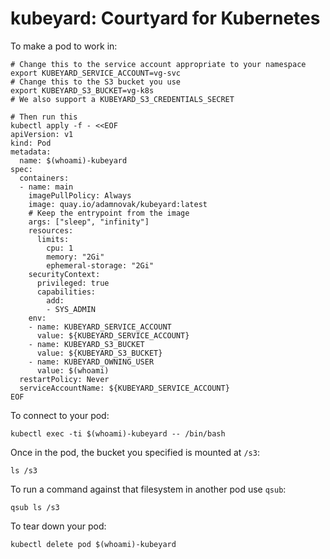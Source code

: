 # kubeyard: Courtyard for Kubernetes

To make a pod to work in:

```
# Change this to the service account appropriate to your namespace
export KUBEYARD_SERVICE_ACCOUNT=vg-svc
# Change this to the S3 bucket you use
export KUBEYARD_S3_BUCKET=vg-k8s
# We also support a KUBEYARD_S3_CREDENTIALS_SECRET

# Then run this
kubectl apply -f - <<EOF
apiVersion: v1
kind: Pod
metadata:
  name: $(whoami)-kubeyard
spec:
  containers:
  - name: main
    imagePullPolicy: Always
    image: quay.io/adamnovak/kubeyard:latest
    # Keep the entrypoint from the image
    args: ["sleep", "infinity"]
    resources:
      limits:
        cpu: 1
        memory: "2Gi"
        ephemeral-storage: "2Gi"
    securityContext:
      privileged: true
      capabilities:
        add:
        - SYS_ADMIN
    env:
    - name: KUBEYARD_SERVICE_ACCOUNT
      value: ${KUBEYARD_SERVICE_ACCOUNT}
    - name: KUBEYARD_S3_BUCKET
      value: ${KUBEYARD_S3_BUCKET}
    - name: KUBEYARD_OWNING_USER
      value: $(whoami)
  restartPolicy: Never
  serviceAccountName: ${KUBEYARD_SERVICE_ACCOUNT}
EOF
```

To connect to your pod:

```
kubectl exec -ti $(whoami)-kubeyard -- /bin/bash
```

Once in the pod, the bucket you specified is mounted at `/s3`:

```
ls /s3
```

To run a command against that filesystem in another pod use `qsub`:

```
qsub ls /s3
```

To tear down your pod:

```
kubectl delete pod $(whoami)-kubeyard 
```

